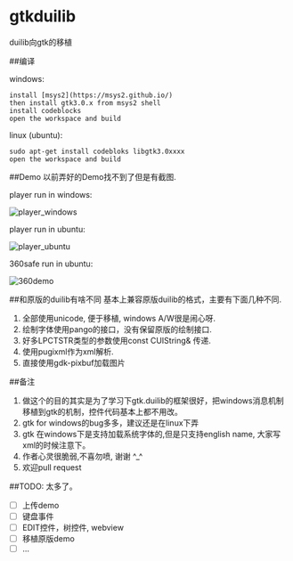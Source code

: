 # gtkduilib

duilib向gtk的移植

##编译

windows:
```
install [msys2](https://msys2.github.io/)
then install gtk3.0.x from msys2 shell
install codeblocks
open the workspace and build
```

linux (ubuntu):
```
sudo apt-get install codebloks libgtk3.0xxxx
open the workspace and build
```

##Demo
以前弄好的Demo找不到了但是有截图.

player run in windows:

![player_windows](https://github.com/progmboy/gtkduilib/raw/master/snapshots/1.png)

player run in ubuntu:

![player_ubuntu](https://github.com/progmboy/gtkduilib/raw/master/snapshots/2.jpg)

360safe run in ubuntu:

![360demo](https://github.com/progmboy/gtkduilib/raw/master/snapshots/3.jpg)

##和原版的duilib有啥不同
基本上兼容原版duilib的格式，主要有下面几种不同.

1. 全部使用unicode, 便于移植, windows A/W很是闹心呀.
2. 绘制字体使用pango的接口，没有保留原版的绘制接口.
3. 好多LPCTSTR类型的参数使用const CUIString& 传递.
4. 使用pugixml作为xml解析.
5. 直接使用gdk-pixbuf加载图片

##备注
1. 做这个的目的其实是为了学习下gtk.duilib的框架很好，把windows消息机制移植到gtk的机制，控件代码基本上都不用改。
2. gtk for windows的bug多多，建议还是在linux下弄
3. gtk 在windows下是支持加载系统字体的,但是只支持english name, 大家写xml的时候注意下。
4. 作者心灵很脆弱,不喜勿喷, 谢谢 ^_^
5. 欢迎pull request

##TODO:
太多了。
- [ ] 上传demo
- [ ] 键盘事件
- [ ] EDIT控件，树控件, webview
- [ ] 移植原版demo
- [ ] ...

